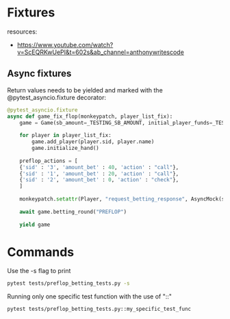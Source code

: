
# Fixtures 
resources:
* https://www.youtube.com/watch?v=ScEQRKwUePI&t=602s&ab_channel=anthonywritescode
## Async fixtures

Return values needs to be yielded and marked with the @pytest_asyncio.fixture decorator:

```python
@pytest_asyncio.fixture
async def game_fix_flop(monkeypatch, player_list_fix):
	game = Game(sb_amount=_TESTING_SB_AMOUNT, initial_player_funds=_TESTING_INITIAL_PLAYER_FUNDS)
	
	for player in player_list_fix:
		game.add_player(player.sid, player.name)
		game.initialize_hand() 
	
	preflop_actions = [
	{'sid' : '3', 'amount_bet' : 40, 'action' : "call"},
	{'sid' : '1', 'amount_bet' : 20, 'action' : "call"},
	{'sid' : '2', 'amount_bet' : 0, 'action' : "check"},
	]
	
	monkeypatch.setattr(Player, "request_betting_response", AsyncMock(side_effect=preflop_actions))
	
	await game.betting_round("PREFLOP")
	
	yield game
```

# Commands

Use the -s flag to print 
```bash
pytest tests/preflop_betting_tests.py -s
```

Running only one specific test function with the use of "::"

```
pytest tests/preflop_betting_tests.py::my_specific_test_func
```